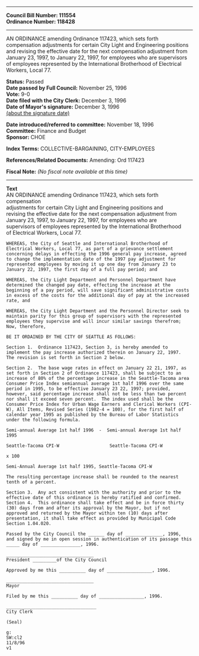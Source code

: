 * * * * *  
  
**Council Bill Number: [](#h0)[](#h2)111554**   
**Ordinance Number: 118428**  
  
* * * * *  
  
AN ORDINANCE amending Ordinance 117423, which sets forth compensation adjustments for certain City Light and Engineering positions and revising the effective date for the next compensation adjustment from January 23, 1997, to January 22, 1997, for employees who are supervisors of employees represented by the International Brotherhood of Electrical Workers, Local 77.  
  
**Status:** Passed   
**Date passed by Full Council:** November 25, 1996   
**Vote:** 9-0   
**Date filed with the City Clerk:** December 3, 1996   
**Date of Mayor's signature:** December 3, 1996   
[(about the signature date)](/~public/approvaldate.htm)   
  
  
**Date introduced/referred to committee:** November 18, 1996   
**Committee:** Finance and Budget   
**Sponsor:** CHOE   
  
**Index Terms:** COLLECTIVE-BARGAINING, CITY-EMPLOYEES  
  
**References/Related Documents:** Amending: Ord 117423  
  
**Fiscal Note:** *(No fiscal note available at this time)*  
  
* * * * *  
  
**Text**  
    AN ORDINANCE amending Ordinance 117423, which sets forth compensation  
    adjustments for certain City Light and Engineering positions and  
    revising the effective date for the next compensation adjustment from  
    January 23, 1997, to January 22, 1997, for employees who are  
    supervisors of employees represented by the International Brotherhood  
    of Electrical Workers, Local 77.  
  
    WHEREAS, the City of Seattle and International Brotherhood of  
    Electrical Workers, Local 77, as part of a grievance settlement  
    concerning delays in effecting the 1996 general pay increase, agreed  
    to change the implementation date of the 1997 pay adjustment for  
    represented employees by moving it up one day from January 23 to  
    January 22, 1997, the first day of a full pay period; and  
  
    WHEREAS, the City Light Department and Personnel Department have  
    determined the changed pay date, effecting the increase at the  
    beginning of a pay period, will save significant administrative costs  
    in excess of the costs for the additional day of pay at the increased  
    rate, and  
  
    WHEREAS, the City Light Department and the Personnel Director seek to  
    maintain parity for this group of supervisors with the represented  
    employees they supervise and will incur similar savings therefrom;  
    Now, therefore,  
  
    BE IT ORDAINED BY THE CITY OF SEATTLE AS FOLLOWS:  
  
    Section 1.  Ordinance 117423, Section 3, is hereby amended to  
    implement the pay increase authorized therein on January 22, 1997.  
    The revision is set forth in Section 2 below.  
  
    Section 2.  The base wage rates in effect on January 22 21, 1997, as  
    set forth in Section 2 of Ordinance 117423, shall be subject to an  
    increase of 80% of the percentage increase in the Seattle-Tacoma area  
    Consumer Price Index semiannual average 1st half 1996 over the same  
    period in 1995, to be effective January 23 22, 1997; provided,  
    however, said percentage increase shall not be less than two percent  
    nor shall it exceed seven percent.  The index used shall be the  
    Consumer Price Index for Urban Wage Earners and Clerical Workers (CPI-  
    W), All Items, Revised Series (1982-4 = 100), for the first half of  
    calendar year 1995 as published by the Bureau of Labor Statistics  
    under the following formula.  
  
    Semi-annual Average 1st half 1996  -  Semi-annual Average 1st half  
    1995  
  
    Seattle-Tacoma CPI-W                   Seattle-Tacoma CPI-W  
  
    x 100  
  
    Semi-Annual Average 1st half 1995, Seattle-Tacoma CPI-W  
  
    The resulting percentage increase shall be rounded to the nearest  
    tenth of a percent.  
  
    Section 3.  Any act consistent with the authority and prior to the  
    effective date of this ordinance is hereby ratified and confirmed.  
    Section 4.  This ordinance shall take effect and be in force thirty  
    (30) days from and after its approval by the Mayor, but if not  
    approved and returned by the Mayor within ten (10) days after  
    presentation, it shall take effect as provided by Municipal Code  
    Section 1.04.020.  
  
    Passed by the City Council the ______ day of ______________, 1996,  
    and signed by me in open session in authentication of its passage this  
    _____ day of _______________, 1996.  
  
    _________________________________  
    President _________of the City Council  
  
    Approved by me this __________ day of _________________, 1996.  
  
    _________________________________  
    Mayor  
  
    Filed by me this __________ day of _________________, 1996.  
  
    __________________________________  
    City Clerk  
  
    (Seal)  
  
    g:  
    SW:cl2  
    11/8/96  
    v1  
